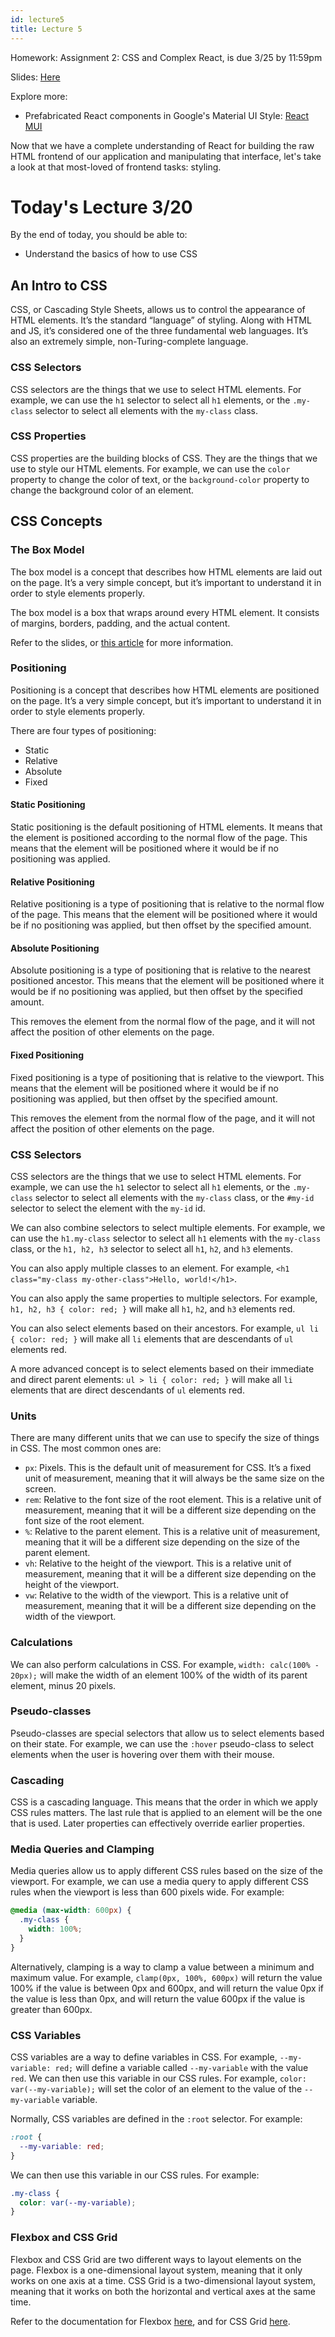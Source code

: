 ```yaml
---
id: lecture5
title: Lecture 5
---
```


Homework: Assignment 2: CSS and Complex React, is due 3/25 by 11:59pm

Slides: [Here](https://docs.google.com/presentation/d/1-wR_8W7M_2CbL-32t_CpCes1iwwsh_TY-T8Lt9Xmwfg/edit?usp=sharing)

Explore more:

- Prefabricated React components in Google's Material UI Style: [React MUI](https://mui.com/)

Now that we have a complete understanding of React for building the raw HTML frontend of our application and manipulating that interface, let's take a look at that most-loved of frontend tasks: styling.

# Today's Lecture 3/20

By the end of today, you should be able to:

- Understand the basics of how to use CSS

## An Intro to CSS

CSS, or Cascading Style Sheets, allows us to control the appearance of HTML elements. It’s the standard “language” of styling. Along with HTML and JS, it’s considered one of the three fundamental web languages.
It’s also an extremely simple, non-Turing-complete language.

### CSS Selectors

CSS selectors are the things that we use to select HTML elements. For example, we can use the `h1` selector to select all `h1` elements, or the `.my-class` selector to select all elements with the `my-class` class.

### CSS Properties

CSS properties are the building blocks of CSS. They are the things that we use to style our HTML elements. For example, we can use the `color` property to change the color of text, or the `background-color` property to change the background color of an element.

## CSS Concepts

### The Box Model

The box model is a concept that describes how HTML elements are laid out on the page. It’s a very simple concept, but it’s important to understand it in order to style elements properly.

The box model is a box that wraps around every HTML element. It consists of margins, borders, padding, and the actual content.

Refer to the slides, or [this article](https://developer.mozilla.org/en-US/docs/Learn/CSS/Building_blocks/The_box_model) for more information.

### Positioning

Positioning is a concept that describes how HTML elements are positioned on the page. It’s a very simple concept, but it’s important to understand it in order to style elements properly.

There are four types of positioning:

- Static
- Relative
- Absolute
- Fixed

#### Static Positioning

Static positioning is the default positioning of HTML elements. It means that the element is positioned according to the normal flow of the page. This means that the element will be positioned where it would be if no positioning was applied.

#### Relative Positioning

Relative positioning is a type of positioning that is relative to the normal flow of the page. This means that the element will be positioned where it would be if no positioning was applied, but then offset by the specified amount.

#### Absolute Positioning

Absolute positioning is a type of positioning that is relative to the nearest positioned ancestor. This means that the element will be positioned where it would be if no positioning was applied, but then offset by the specified amount.

This removes the element from the normal flow of the page, and it will not affect the position of other elements on the page.

#### Fixed Positioning

Fixed positioning is a type of positioning that is relative to the viewport. This means that the element will be positioned where it would be if no positioning was applied, but then offset by the specified amount.

This removes the element from the normal flow of the page, and it will not affect the position of other elements on the page.

### CSS Selectors

CSS selectors are the things that we use to select HTML elements. For example, we can use the `h1` selector to select all `h1` elements, or the `.my-class` selector to select all elements with the `my-class` class, or the `#my-id` selector to select the element with the `my-id` id.

We can also combine selectors to select multiple elements. For example, we can use the `h1.my-class` selector to select all `h1` elements with the `my-class` class, or the `h1, h2, h3` selector to select all `h1`, `h2`, and `h3` elements.

You can also apply multiple classes to an element. For example, `<h1 class="my-class my-other-class">Hello, world!</h1>`.

You can also apply the same properties to multiple selectors. For example, `h1, h2, h3 { color: red; }` will make all `h1`, `h2`, and `h3` elements red.

You can also select elements based on their ancestors. For example, `ul li { color: red; }` will make all `li` elements that are descendants of `ul` elements red.

A more advanced concept is to select elements based on their immediate and direct parent elements: `ul > li { color: red; }` will make all `li` elements that are direct descendants of `ul` elements red.

### Units

There are many different units that we can use to specify the size of things in CSS. The most common ones are:

- `px`: Pixels. This is the default unit of measurement for CSS. It’s a fixed unit of measurement, meaning that it will always be the same size on the screen.
- `rem`: Relative to the font size of the root element. This is a relative unit of measurement, meaning that it will be a different size depending on the font size of the root element.
- `%`: Relative to the parent element. This is a relative unit of measurement, meaning that it will be a different size depending on the size of the parent element.
- `vh`: Relative to the height of the viewport. This is a relative unit of measurement, meaning that it will be a different size depending on the height of the viewport.
- `vw`: Relative to the width of the viewport. This is a relative unit of measurement, meaning that it will be a different size depending on the width of the viewport.

### Calculations

We can also perform calculations in CSS. For example, `width: calc(100% - 20px);` will make the width of an element 100% of the width of its parent element, minus 20 pixels.

### Pseudo-classes

Pseudo-classes are special selectors that allow us to select elements based on their state. For example, we can use the `:hover` pseudo-class to select elements when the user is hovering over them with their mouse.

### Cascading

CSS is a cascading language. This means that the order in which we apply CSS rules matters. The last rule that is applied to an element will be the one that is used. Later properties can effectively override earlier properties.

### Media Queries and Clamping

Media queries allow us to apply different CSS rules based on the size of the viewport. For example, we can use a media query to apply different CSS rules when the viewport is less than 600 pixels wide. For example:

```css
@media (max-width: 600px) {
  .my-class {
    width: 100%;
  }
}
```

Alternatively, clamping is a way to clamp a value between a minimum and maximum value. For example, `clamp(0px, 100%, 600px)` will return the value 100% if the value is between 0px and 600px, and will return the value 0px if the value is less than 0px, and will return the value 600px if the value is greater than 600px.

### CSS Variables

CSS variables are a way to define variables in CSS. For example, `--my-variable: red;` will define a variable called `--my-variable` with the value `red`. We can then use this variable in our CSS rules. For example, `color: var(--my-variable);` will set the color of an element to the value of the `--my-variable` variable.

Normally, CSS variables are defined in the `:root` selector. For example:

```css
:root {
  --my-variable: red;
}
```

We can then use this variable in our CSS rules. For example:

```css
.my-class {
  color: var(--my-variable);
}
```

### Flexbox and CSS Grid

Flexbox and CSS Grid are two different ways to layout elements on the page. Flexbox is a one-dimensional layout system, meaning that it only works on one axis at a time. CSS Grid is a two-dimensional layout system, meaning that it works on both the horizontal and vertical axes at the same time.

Refer to the documentation for Flexbox [here](https://css-tricks.com/snippets/css/a-guide-to-flexbox/), and for CSS Grid [here](https://css-tricks.com/snippets/css/complete-guide-grid/).
